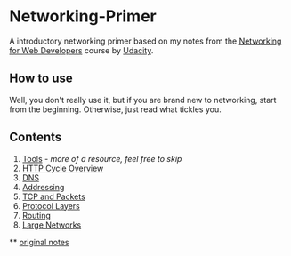 # Networking-Primer

A introductory networking primer based on my notes from the [Networking for Web Developers](https://www.udacity.com/course/networking-for-web-developers--ud256) course by [Udacity](http://udacity.com).

## How to use

Well, you don't really use it, but if you are brand new to networking, start from the beginning. Otherwise, just read what tickles you.

## Contents

1. [Tools](/tools.md) *- more of a resource, feel free to skip*
2. [HTTP Cycle Overview](/http.md)
3. [DNS](/dns.md)
4. [Addressing](/addressing.md)
5. [TCP and Packets](/tcp.md)
6. [Protocol Layers](/layers.md)
7. [Routing](/routing.md)
8. [Large Networks](/networks.md)

** [original notes](/notes.md)
